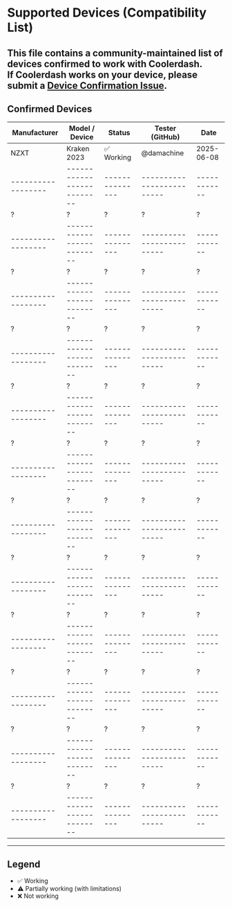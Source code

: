 # Supported Devices (Compatibility List)

This file contains a community-maintained list of devices confirmed to work with **Coolerdash**.  
If Coolerdash works on your device, please submit a [Device Confirmation Issue](https://github.com/damachine/coolerdash/issues/new?template=device-confirmation.yml).
---

## Confirmed Devices

| Manufacturer     | Model / Device           | Status        | Tester (GitHub)         | Date       |
|------------------|--------------------------|---------------|-------------------------|------------|
| NZXT             | Kraken 2023              | ✅ Working    | @damachine              | 2025-06-08 |
|------------------|--------------------------|---------------|-------------------------|------------|
| ?                | ?                        | ?             | ?                       | ?          |
|------------------|--------------------------|---------------|-------------------------|------------|
| ?                | ?                        | ?             | ?                       | ?          |
|------------------|--------------------------|---------------|-------------------------|------------|
| ?                | ?                        | ?             | ?                       | ?          |
|------------------|--------------------------|---------------|-------------------------|------------|
| ?                | ?                        | ?             | ?                       | ?          |
|------------------|--------------------------|---------------|-------------------------|------------|
| ?                | ?                        | ?             | ?                       | ?          |
|------------------|--------------------------|---------------|-------------------------|------------|
| ?                | ?                        | ?             | ?                       | ?          |
|------------------|--------------------------|---------------|-------------------------|------------|
| ?                | ?                        | ?             | ?                       | ?          |
|------------------|--------------------------|---------------|-------------------------|------------|
| ?                | ?                        | ?             | ?                       | ?          |
|------------------|--------------------------|---------------|-------------------------|------------|
| ?                | ?                        | ?             | ?                       | ?          |
|------------------|--------------------------|---------------|-------------------------|------------|
| ?                | ?                        | ?             | ?                       | ?          |
|------------------|--------------------------|---------------|-------------------------|------------|
| ?                | ?                        | ?             | ?                       | ?          |
|------------------|--------------------------|---------------|-------------------------|------------|

---

## Legend
- ✅ Working  
- ⚠️ Partially working (with limitations)  
- ❌ Not working
